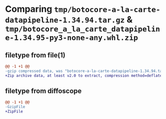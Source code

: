 # Comparing `tmp/botocore-a-la-carte-datapipeline-1.34.94.tar.gz` & `tmp/botocore_a_la_carte_datapipeline-1.34.95-py3-none-any.whl.zip`

## filetype from file(1)

```diff
@@ -1 +1 @@
-gzip compressed data, was "botocore-a-la-carte-datapipeline-1.34.94.tar", last modified: Tue Apr 30 01:01:26 2024, max compression
+Zip archive data, at least v2.0 to extract, compression method=deflate
```

## filetype from diffoscope

```diff
@@ -1 +1 @@
-GzipFile
+ZipFile
```

